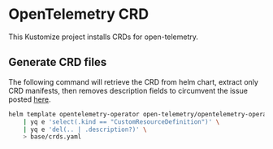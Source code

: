 # OpenTelemetry CRD
This Kustomize project installs CRDs for open-telemetry.

## Generate CRD files
The following command will retrieve the CRD from helm chart, extract only CRD manifests, then removes description fields
to circumvent the issue posted [here](https://github.com/prometheus-community/helm-charts/issues/1500).
```sh
helm template opentelemetry-operator open-telemetry/opentelemetry-operator --include-crds \
    | yq e 'select(.kind == "CustomResourceDefinition")' \
    | yq e 'del(.. | .description?)' \
    > base/crds.yaml
```
